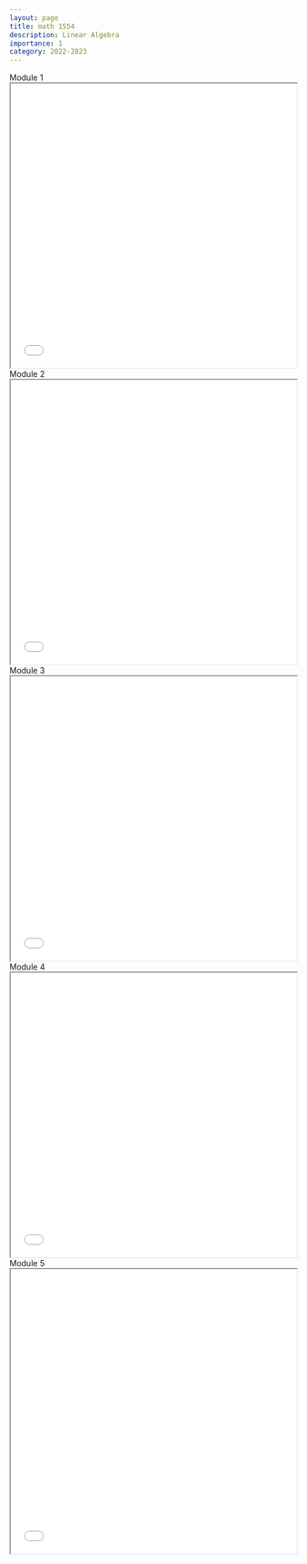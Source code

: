```yaml
---
layout: page
title: math 1554
description: Linear Algebra
importance: 1
category: 2022-2023
---
```


<div class="caption">
    Module 1
</div>
<iframe src="/../assets/pdf/1554-1.pdf" width="100%" height="500px"></iframe>

<div class="caption">
    Module 2
</div>
<iframe src="/../assets/pdf/1554-2.pdf" width="100%" height="500px"></iframe>

<div class="caption">
    Module 3
</div>
<iframe src="/../assets/pdf/1554-3.pdf" width="100%" height="500px"></iframe>

<div class="caption">
    Module 4
</div>
<iframe src="/../assets/pdf/1554-4.pdf" width="100%" height="500px"></iframe>

<div class="caption">
    Module 5
</div>
<iframe src="/../assets/pdf/1554-5.pdf" width="100%" height="500px"></iframe>